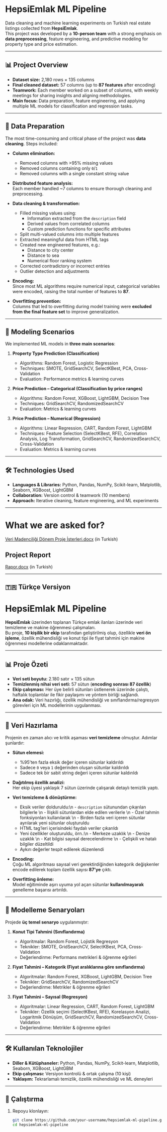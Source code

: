 # HepsiEmlak ML Pipeline

Data cleaning and machine learning experiments on Turkish real estate listings collected from **HepsiEmlak**.  
This project was developed by a **10-person team** with a strong emphasis on **data preprocessing**, feature engineering, and predictive modeling for property type and price estimation.

---

## 📊 Project Overview
- **Dataset size:** 2,180 rows × 135 columns  
- **Final cleaned dataset:** 57 columns (up to **87 features** after encoding)  
- **Teamwork:** Each member worked on a subset of columns, with weekly meetings for sharing insights and aligning methodologies.  
- **Main focus:** Data preparation, feature engineering, and applying multiple ML models for classification and regression tasks.  

---

## 🧹 Data Preparation
The most time-consuming and critical phase of the project was **data cleaning**. Steps included:

- **Column elimination:**  
  - Removed columns with >95% missing values  
  - Removed columns containing only `0`/`1`  
  - Removed columns with a single constant string value  

- **Distributed feature analysis:**  
  Each member handled ~7 columns to ensure thorough cleaning and preprocessing.  

- **Data cleaning & transformation:**  
  - Filled missing values using:
    - Information extracted from the `description` field  
    - Derived values from correlated columns  
    - Custom prediction functions for specific attributes  
  - Split multi-valued columns into multiple features  
  - Extracted meaningful data from HTML tags  
  - Created new engineered features, e.g.:
    - Distance to city center  
    - Distance to sea  
    - Numerical floor ranking system  
  - Corrected contradictory or incorrect entries  
  - Outlier detection and adjustments  

- **Encoding:**  
  Since most ML algorithms require numerical input, categorical variables were encoded, raising the total number of features to **87**.  

- **Overfitting prevention:**  
  Columns that led to overfitting during model training were **excluded from the final feature set** to improve generalization.  

---

## 🤖 Modeling Scenarios
We implemented ML models in **three main scenarios**:

1. **Property Type Prediction (Classification)**  
   - Algorithms: Random Forest, Logistic Regression  
   - Techniques: SMOTE, GridSearchCV, SelectKBest, PCA, Cross-Validation  
   - Evaluation: Performance metrics & learning curves  

2. **Price Prediction – Categorical (Classification by price ranges)**  
   - Algorithms: Random Forest, XGBoost, LightGBM, Decision Tree  
   - Techniques: GridSearchCV, RandomizedSearchCV  
   - Evaluation: Metrics & learning curves  

3. **Price Prediction – Numerical (Regression)**  
   - Algorithms: Linear Regression, CART, Random Forest, LightGBM  
   - Techniques: Feature Selection (SelectKBest, RFE), Correlation Analysis, Log Transformation, GridSearchCV, RandomizedSearchCV, Cross-Validation  
   - Evaluation: Metrics & learning curves  

---

## 🛠️ Technologies Used
- **Languages & Libraries:** Python, Pandas, NumPy, Scikit-learn, Matplotlib, Seaborn, XGBoost, LightGBM  
- **Collaboration:** Version control & teamwork (10 members)  
- **Approach:** Iterative cleaning, feature engineering, and ML experiments  

---

# What we are asked for?
[Veri Madenciliği Dönem Proje İsterleri.docx](https://github.com/user-attachments/files/22122002/Veri.Madenciligi.Donem.Proje.Isterleri.docx) (in Turkish)

## Project Report 
[Rapor.docx](https://github.com/user-attachments/files/22122039/Rapor.docx) (in Turkish)



---

## 🇹🇷 Türkçe Versiyon

# HepsiEmlak ML Pipeline

**HepsiEmlak** üzerinden toplanan Türkçe emlak ilanları üzerinde veri temizleme ve makine öğrenmesi çalışmaları.  
Bu proje, **10 kişilik bir ekip** tarafından geliştirilmiş olup, özellikle **veri ön işleme**, özellik mühendisliği ve konut tipi ile fiyat tahmini için makine öğrenmesi modellerine odaklanmaktadır.

---

## 📊 Proje Özeti
- **Veri seti boyutu:** 2.180 satır × 135 sütun  
- **Temizlenmiş nihai veri seti:** 57 sütun (**encoding sonrası 87 özellik**)  
- **Ekip çalışması:** Her üye belirli sütunları üstlenerek üzerinde çalıştı, haftalık toplantılar ile fikir paylaşımı ve yöntem birliği sağlandı.  
- **Ana odak:** Veri hazırlığı, özellik mühendisliği ve sınıflandırma/regresyon görevleri için ML modellerinin uygulanması.  

---

## 🧹 Veri Hazırlama
Projenin en zaman alıcı ve kritik aşaması **veri temizleme** olmuştur. Adımlar şunlardır:

- **Sütun elemesi:**  
  - %95’ten fazla eksik değer içeren sütunlar kaldırıldı  
  - Sadece `0` veya `1` değerinden oluşan sütunlar kaldırıldı  
  - Sadece tek bir sabit string değeri içeren sütunlar kaldırıldı  

- **Dağıtılmış özellik analizi:**  
  Her ekip üyesi yaklaşık 7 sütun üzerinde çalışarak detaylı temizlik yaptı.  

- **Veri temizleme & dönüştürme:**  
  - Eksik veriler dolduruldu:\n    - `description` sütunundan çıkarılan bilgilerle  \n    - İlişkili sütunlardan elde edilen verilerle  \n    - Özel tahmin fonksiyonları kullanılarak  \n  - Birden fazla veri içeren sütunlar ayrılarak yeni sütunlar oluşturuldu  
  - HTML tag’leri içerisindeki faydalı veriler çıkarıldı  
  - Yeni özellikler oluşturuldu, örn.:\n    - Merkeze uzaklık  \n    - Denize uzaklık  \n    - Kat bilgisi sayısal derecelendirme  \n  - Çelişkili ve hatalı bilgiler düzeltildi  
  - Aykırı değerler tespit edilerek düzenlendi  

- **Encoding:**  
  Çoğu ML algoritması sayısal veri gerektirdiğinden kategorik değişkenler encode edilerek toplam özellik sayısı **87’ye** çıktı.  

- **Overfitting önleme:**  
  Model eğitiminde aşırı uyuma yol açan sütunlar **kullanılmayarak** genelleme başarısı artırıldı.  

---

## 🤖 Modelleme Senaryoları
Projede **üç temel senaryo** uygulanmıştır:

1. **Konut Tipi Tahmini (Sınıflandırma)**  
   - Algoritmalar: Random Forest, Lojistik Regresyon  
   - Teknikler: SMOTE, GridSearchCV, SelectKBest, PCA, Cross-Validation  
   - Değerlendirme: Performans metrikleri & öğrenme eğrileri  

2. **Fiyat Tahmini – Kategorik (Fiyat aralıklarına göre sınıflandırma)**  
   - Algoritmalar: Random Forest, XGBoost, LightGBM, Decision Tree  
   - Teknikler: GridSearchCV, RandomizedSearchCV  
   - Değerlendirme: Metrikler & öğrenme eğrileri  

3. **Fiyat Tahmini – Sayısal (Regresyon)**  
   - Algoritmalar: Linear Regression, CART, Random Forest, LightGBM  
   - Teknikler: Özellik seçimi (SelectKBest, RFE), Korelasyon Analizi, Logaritmik Dönüşüm, GridSearchCV, RandomizedSearchCV, Cross-Validation  
   - Değerlendirme: Metrikler & öğrenme eğrileri  

---

## 🛠️ Kullanılan Teknolojiler
- **Diller & Kütüphaneler:** Python, Pandas, NumPy, Scikit-learn, Matplotlib, Seaborn, XGBoost, LightGBM  
- **Ekip çalışması:** Versiyon kontrolü & ortak çalışma (10 kişi)  
- **Yaklaşım:** Tekrarlamalı temizlik, özellik mühendisliği ve ML deneyleri  

---

## 🚀 Çalıştırma
1. Repoyu klonlayın:
   ```bash
   git clone https://github.com/your-username/hepsiemlak-ml-pipeline.git
   cd hepsiemlak-ml-pipeline
